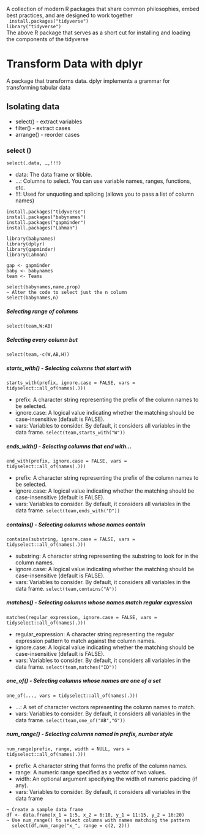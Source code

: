 A collection of modern R packages that share common  philosophies, embed best practices, and are designed to work together <br>
``` install.packages("tidyverse")``` <br>
```library("tidyverse")``` <br>
The above R package that serves as a short cut for installing and loading the components of the tidyverse
# Transform Data with dplyr
A package that transforms data. dplyr implements a grammar for transforming tabular data
## Isolating data
- select() - extract variables
- filter() - extract cases
- arrange() - reorder cases
### select ()
```select(.data, …,!!!)``` <br>
- data: The data frame or tibble.
- ...: Columns to select. You can use variable names, ranges, functions, etc.
- !!!: Used for unquoting and splicing (allows you to pass a list of column names)
```
install.packages("tidyverse")
install.packages("babynames")
install.packages("gapminder")
install.packages("Lahman")

library(babynames)
library(dplyr)
library(gapminder)
library(Lahman)

gap <- gapminder
baby <- babynames
team <- Teams

select(babynames,name,prop)
~ Alter the code to select just the n column
select(babynames,n)
```
##### Selecting range of columns
```select(team,W:AB)```
##### Selecting every column but
```select(team,-c(W,AB,H))```
##### starts_with() - Selecting columns that start with
```starts_with(prefix, ignore.case = FALSE, vars = tidyselect::all_of(names(.)))```
- prefix: A character string representing the prefix of the column names to be selected.
- ignore.case: A logical value indicating whether the matching should be case-insensitive (default is FALSE).
- vars: Variables to consider. By default, it considers all variables in the data frame.
```select(team,starts_with("W"))```
##### ends_with() - Selecting columns that end with…
```end_with(prefix, ignore.case = FALSE, vars = tidyselect::all_of(names(.)))```
- prefix: A character string representing the prefix of the column names to be selected.
- ignore.case: A logical value indicating whether the matching should be case-insensitive (default is FALSE).
- vars: Variables to consider. By default, it considers all variables in the data frame.
```select(team,ends_with("D"))```
##### contains() - Selecting columns whose names contain
```contains(substring, ignore.case = FALSE, vars = tidyselect::all_of(names(.)))```
- substring: A character string representing the substring to look for in the column names.
- ignore.case: A logical value indicating whether the matching should be case-insensitive (default is FALSE).
- vars: Variables to consider. By default, it considers all variables in the data frame.
```select(team,contains("A"))```
##### matches() - Selecting columns whose names match regular expression
```matches(regular_expression, ignore.case = FALSE, vars = tidyselect::all_of(names(.)))```
- regular_expression: A character string representing the regular expression pattern to match against the column names.
- ignore.case: A logical value indicating whether the matching should be case-insensitive (default is FALSE).
- vars: Variables to consider. By default, it considers all variables in the data frame.
```select(team,matches("ID"))```
##### one_of() - Selecting columns whose names are one of a set
```one_of(..., vars = tidyselect::all_of(names(.)))```
- ...: A set of character vectors representing the column names to match.
- vars: Variables to consider. By default, it considers all variables in the data frame.
```select(team,one_of("AB","G"))```
##### num_range() - Selecting columns named in prefix, number style
```num_range(prefix, range, width = NULL, vars = tidyselect::all_of(names(.)))```
- prefix: A character string that forms the prefix of the column names.
- range: A numeric range specified as a vector of two values.
- width: An optional argument specifying the width of numeric padding (if any).
- vars: Variables to consider. By default, it considers all variables in the data frame
```
~ Create a sample data frame
df <- data.frame(x_1 = 1:5, x_2 = 6:10, y_1 = 11:15, y_2 = 16:20)
~ Use num_range() to select columns with names matching the pattern
  select(df,num_range("x_", range = c(2, 2)))
```

